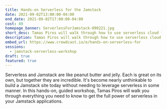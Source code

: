 ```yaml
---
title: Hands-on Serverless for the Jamstack
date: 2021-09-02T13:00:00-04:00
end_date: 2021-09-02T17:00:00-04:00
cost: 49
homepage_banner: ServerlessForJamstack-090221.jpg
short_desc: Tamas Piros will walk through how to use serverless cloud functions in a Jamstack app during this hands-on workshop.
description: Tamas Piros will walk through how to use serverless cloud functions in a Jamstack app during this hands-on workshop.
embed_url: https://www.crowdcast.io/e/hands-on-serverless-for
sessions:
  - jamstack-serverless-workshop
draft: true
featured: true
---
```


Serverless and Jamstack are like peanut butter and jelly. Each is great on its own, but together they are incredible. It's become nearly unthinkable to build a Jamstack site today without needing to leverage serverless in some manner. In this hands-on, guided workshop, Tamas Piros will walk you through everything you need to know to get the full power of serverless in your Jamstack applications.
